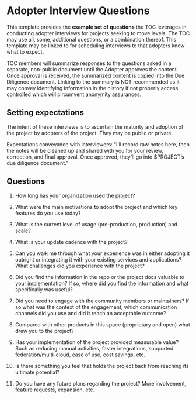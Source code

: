 # Adopter Interview Questions

This template provides the **example set of questions** the TOC leverages in conducting adopter interviews for projects seeking to move levels. The TOC may use all, some, additional questions, or a combination thereof. This template may be linked to for scheduling interviews to that adopters know what to expect.

TOC members will summarize responses to the questions asked in a separate, non-public document until the Adopter approves the content. Once approval is received, the summarized content is copied into the Due Diligence document. Linking to the summary is NOT recommended as it may convey identifying information in the history if not properly access controlled which will circumvent anonymity assurances.

## Setting expectations

The intent of these interviews is to ascertain the maturity and adoption of the project by adopters of the project. They may be public or private.

Expectations conveyance with interviewers: “I’ll record raw notes here, then the notes will be cleaned up and shared with you for your review, correction, and final approval. Once approved, they’ll go into $PROJECT’s due diligence document.”

## Questions

1. How long has your organization used the project?


2. What were the main motivations to adopt the project and which key features do you use today?


3. What is the current level of usage (pre-production, production) and scale?


4. What is your update cadence with the project?


5. Can you walk me through what your experience was in either adopting it outright or integrating it with your existing services and applications? What challenges did you experience with the project?


6. Did you find the information in the repo or the project docs valuable to your implementation? If so, where did you find the information and what specifically was useful?


7. Did you need to engage with the community members or maintainers? If so what was the context of the engagement, which communication channels did you use and did it reach an acceptable outcome?


8. Compared with other products in this space (proprietary and open) what drew you to the project?


9. Has your implementation of the project provided measurable value? Such as reducing manual activities, faster integrations, supported federation/multi-cloud, ease of use, cost savings, etc.


10. Is there something you feel that holds the project back from reaching its ultimate potential?


11. Do you have any future plans regarding the project? More involvement, feature requests, expansion, etc.
